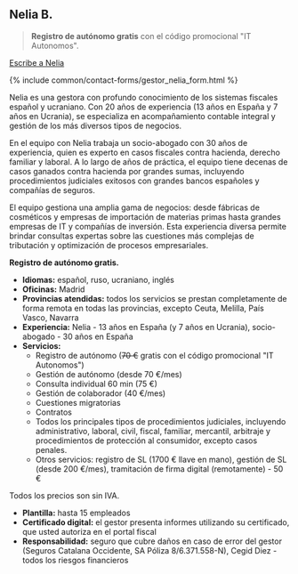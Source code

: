 ## Nelia B.

> **Registro de autónomo gratis** con el código promocional "IT Autonomos".

<a href="#" class="btn-contact-gestor" onclick="contactGestorNelia(); return false;">Escribe a Nelia</a>

{% include common/contact-forms/gestor_nelia_form.html %}

Nelia es una gestora con profundo conocimiento de los sistemas fiscales español y ucraniano. Con 20 años de experiencia (13 años en España y 7 años en Ucrania), se especializa en acompañamiento contable integral y gestión de los más diversos tipos de negocios.

En el equipo con Nelia trabaja un socio-abogado con 30 años de experiencia, quien es experto en casos fiscales contra hacienda, derecho familiar y laboral. A lo largo de años de práctica, el equipo tiene decenas de casos ganados contra hacienda por grandes sumas, incluyendo procedimientos judiciales exitosos con grandes bancos españoles y compañías de seguros.

El equipo gestiona una amplia gama de negocios: desde fábricas de cosméticos y empresas de importación de materias primas hasta grandes empresas de IT y compañías de inversión. Esta experiencia diversa permite brindar consultas expertas sobre las cuestiones más complejas de tributación y optimización de procesos empresariales.

**Registro de autónomo gratis.**

- **Idiomas:** español, ruso, ucraniano, inglés
- **Oficinas:** Madrid
- **Provincias atendidas:** todos los servicios se prestan completamente de forma remota en todas las provincias, excepto Ceuta, Melilla,
  País Vasco, Navarra
- **Experiencia:** Nelia - 13 años en España (y 7 años en Ucrania), socio-abogado - 30 años en España
- **Servicios:**
    - Registro de autónomo (<s>70 €</s> gratis con el código promocional "IT Autonomos")
    - Gestión de autónomo (desde 70 €/mes)
    - Consulta individual 60 min (75 €)
    - Gestión de colaborador (40 €/mes)
    - Cuestiones migratorias
    - Contratos
    - Todos los principales tipos de procedimientos judiciales, incluyendo administrativo, laboral, civil, fiscal, 
      familiar, mercantil, arbitraje y procedimientos de protección al consumidor, excepto casos penales.
    - Otros servicios: registro de SL (1700 € llave en mano), gestión de SL (desde 200 €/mes), tramitación de 
      firma digital (remotamente) - 50 €

Todos los precios son sin IVA.

- **Plantilla:** hasta 15 empleados
- **Certificado digital:** el gestor presenta informes utilizando su certificado, que usted autoriza en el portal fiscal
- **Responsabilidad:** seguro que cubre daños en caso de error del gestor (Seguros Catalana Occidente, SA Póliza 8/6.371.558-N), Cegid Diez - todos los riesgos financieros 
